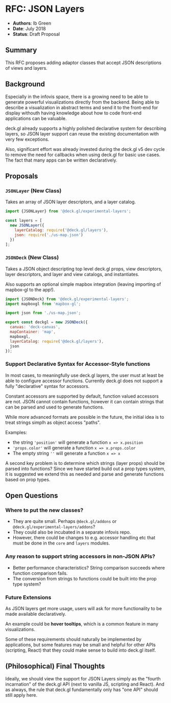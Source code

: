 # RFC: JSON Layers

* **Authors**: Ib Green
* **Date**: July 2018
* **Status**: Draft Proposal


## Summary

This RFC proposes adding adaptor classes that accept JSON descriptions of views and layers.


## Background

Especially in the infovis space, there is a growing need to be able to generate powerful visualizations directly from the backend. Being able to describe a visualization in abstract terms and send it to the front-end for display withouth having knowledge about how to code front-end applications can be valuable.

deck.gl already supports a highly polished declarative system for describing layers, so JSON layer support can reuse the existing documentation with very few exceptions.

Also, significant effort was already invested during the deck.gl v5 dev cycle to remove the need for callbacks when using deck.gl for basic use cases. The fact that many apps can be written declaratively.


## Proposals

### `JSONLayer` (New Class)

Takes an array of JSON layer descriptors, and a layer catalog.

```js
import {JSONLayer} from '@deck.gl/experimental-layers';

const layers = [
  new JSONLayer({
  	layerCatalog: require('@deck.gl/layers'),
  	json: require('./us-map.json')
  })
];
```


### `JSONDeck` (New Class)

Takes a JSON object descripting top level deck.gl props, view descriptors, layer descriptors, and layer and view catalogs, and instantiates.

Also supports an optional simple mapbox integration (leaving importing of mapbox-gl to the app!).

```js
import {JSONDeck} from '@deck.gl/experimental-layers';
import mapboxgl from 'mapbox-gl';

import json from './us-map.json';

export const deckgl = new JSONDeck({
  canvas: 'deck-canvas',
  mapContainer: 'map',
  mapboxgl,
  layerCatalog: require('@deck.gl/layers'),
  json
});
```


### Support Declarative Syntax for Accessor-Style functions

In most cases, to meaningfully use deck.gl layers, the user must at least be able to configure accessor functions. Currently deck.gl does not support a fully "declarative" syntax for accessors.

Constant accessors are supported by default, function valued accessors are not. JSON cannot contain functions, however it can contain strings that can be parsed and used to generate functions.

While more advanced formats are possible in the future, the initial idea is to treat strings simplh as object access "paths".

Examples:
* the string `'position'` will generate a function `x => x.position`
* `'props.color'` will generate a function `x => x.props.color`
* The empty string `''` will generate a function `x => x`

A second key problem is to determine which strings (layer props) should be parsed into functions? Since we have started build out a prop types system, it is suggested we extend this as needed and parse and generate functions based on prop types.


## Open Questions

### Where to put the new classes?

* They are quite small. Perhaps `@deck.gl/addons` or `@deck.gl/experimental-layers/addons`?
* They could also be incubated in a separate infovis repo.
* However, there could be changes to e.g. accessor handling etc that must be done in the `core` and `layers` modules.


### Any reason to support string accessors in non-JSON APIs?

* Better performance characteristics? String comparison succeeds where function comparison fails.
* The conversion from strings to functions could be built into the prop type system?


### Future Extensions

As JSON layers get more usage, users will ask for more functionality to be made available declaratively.

An example could be **hover tooltips**, which is a common feature in many visualizations.

Some of these requirements should naturally be implemented by applications, but some features may be small and helpful for other APIs (scripting, React) that they could make sense to build into deck.gl itself.


## (Philosophical) Final Thoughts

Ideally, we should view the support for JSON Layers simply as the "fourth incarnation" of the deck.gl API (next to vanilla JS, scripting and React). And as always, the rule that deck.gl fundamentally only has "one API" should still apply here.

